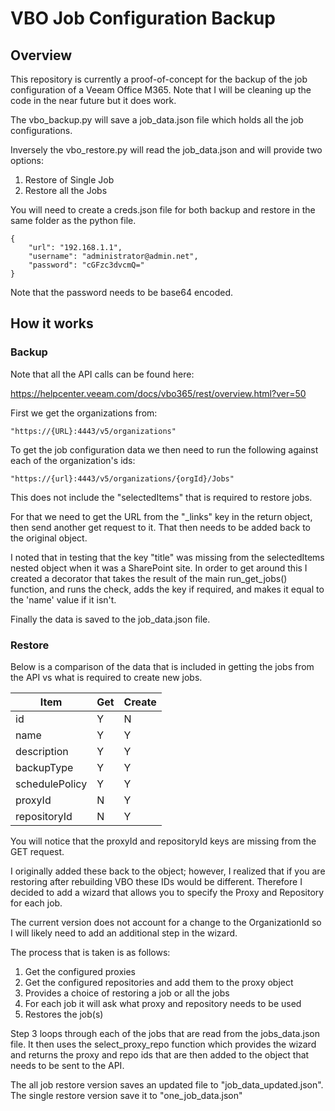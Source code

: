 # VBO Job Configuration Backup
## Overview

This repository is currently a proof-of-concept for the backup of the job configuration of a Veeam Office M365. Note that I will be cleaning up the code in the near future but it does work.

The vbo_backup.py will save a job_data.json file which holds all the job configurations.

Inversely the vbo_restore.py will read the job_data.json and will provide two options:

1. Restore of Single Job
2. Restore all the Jobs

You will need to create a creds.json file for both backup and restore in the same folder as the python file.

    {
        "url": "192.168.1.1",
        "username": "administrator@admin.net",
        "password": "cGFzc3dvcmQ="
    }

Note that the password needs to be base64 encoded.

## How it works
### Backup

Note that all the API calls can be found here:

https://helpcenter.veeam.com/docs/vbo365/rest/overview.html?ver=50

First we get the organizations from:

    "https://{URL}:4443/v5/organizations"

To get the job configuration data we then need to run the following against each of the organization's ids:

    "https://{url}:4443/v5/organizations/{orgId}/Jobs"

This does not include the "selectedItems" that is required to restore jobs.

For that we need to get the URL from the "_links" key in the return object, then send another get request to it. That then needs to be added back to the original object. 

I noted that in testing that the key "title" was missing from the selectedItems nested object when it was a SharePoint site. In order to get around this I created a decorator that takes the result of the main run_get_jobs() function, and runs the check, adds the key if required, and makes it equal to the 'name' value if it isn't. 

Finally the data is saved to the job_data.json file.

### Restore

Below is a comparison of the data that is included in getting the jobs from the API vs what is required to create new jobs. 

| Item           | Get | Create | 
|----------------|-----| ------ |
| id             |  Y  |   N    |
| name           |  Y  |   Y    |
| description    |  Y  |   Y    |
| backupType     |  Y  |   Y    |
| schedulePolicy |  Y  |   Y    |
| proxyId        |  N  |   Y    |
| repositoryId   |  N  |   Y    |

You will notice that the proxyId and repositoryId keys are missing from the GET request.

I originally added these back to the object; however, I realized that if you are restoring after rebuilding VBO these IDs would be different. Therefore I decided to add a wizard that allows you to specify the Proxy and Repository for each job. 

The current version does not account for a change to the OrganizationId so I will likely need to add an additional step in the wizard.

The process that is taken is as follows:

1. Get the configured proxies
2. Get the configured repositories and add them to the proxy object
3. Provides a choice of restoring a job or all the jobs
4. For each job it will ask what proxy and repository needs to be used
5. Restores the job(s)

Step 3 loops through each of the jobs that are read from the jobs_data.json file. It then uses the select_proxy_repo function which provides the wizard and returns the proxy and repo ids that are then added to the object that needs to be sent to the API.

The all job restore version saves an updated file to "job_data_updated.json". The single restore version save it to "one_job_data.json"


